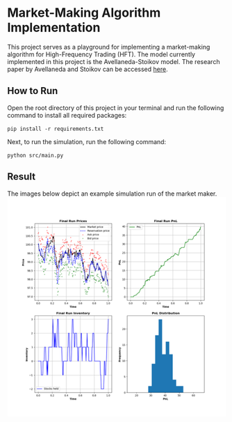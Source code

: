 # Market-Making Algorithm Implementation

This project serves as a playground for implementing a market-making algorithm for High-Frequency Trading (HFT). The model currently implemented in this project is the Avellaneda-Stoikov model. The research paper by Avellaneda and Stoikov can be accessed [here](https://citeseerx.ist.psu.edu/document?repid=rep1&type=pdf&doi=93e392c5b2765e6691b8acb60cd4a7e975bf1d6a). 

## How to Run
Open the root directory of this project in your terminal and run the following command to install all required packages:

```
pip install -r requirements.txt
```

Next, to run the simulation, run the following command:
```
python src/main.py
```

## Result
The images below depict an example simulation run of the market maker.
![result](img/result.png)
